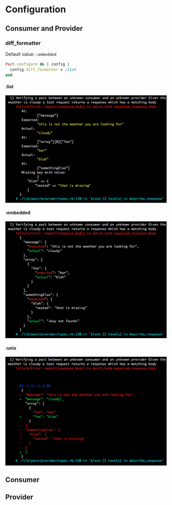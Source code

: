 # Configuration

## Consumer and Provider

### diff_formatter

Default value: `:embedded`

```ruby
Pact.configure do | config |
  config.diff_formatter = :list
end

```

#### :list

<img src="diff_formatter_list.png" width="920">

#### :embedded

<img src="diff_formatter_embedded.png">

#### :unix
<img src="diff_formatter_unix.png">

## Consumer


## Provider
